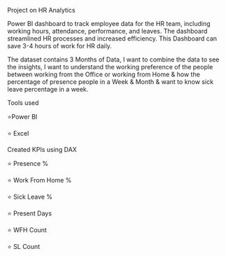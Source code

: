 Project on HR Analytics


Power BI dashboard to track employee data for the HR team, including working hours, attendance, performance, and leaves.
The dashboard streamlined HR processes and increased efficiency.
This Dashboard can save 3-4 hours of work for HR daily.

The dataset contains 3 Months of Data, I want to combine the data to see the insights,
I want to understand the working preference of the people between working from the Office or working from Home
& how the percentage of presence people in a Week & Month & want to know sick leave percentage in a week.

Tools used

⭐Power BI

⭐ Excel

Created KPIs using DAX

⭐️ Presence %

⭐️ Work From Home %

⭐️ Sick Leave %

⭐️ Present Days

⭐️ WFH Count

⭐️ SL Count




 

